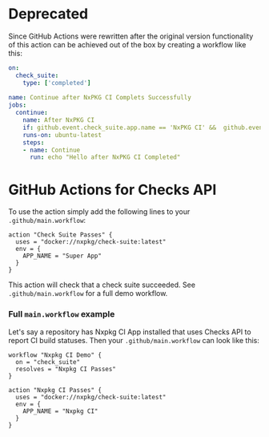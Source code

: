 # Deprecated

Since GitHub Actions were rewritten after the original version functionality of this action can be achieved out of the box by creating a workflow like this:

```yaml
on:
  check_suite:
    type: ['completed']
    
name: Continue after NxPKG CI Complets Successfully
jobs:
  continue:
    name: After NxPKG CI
    if: github.event.check_suite.app.name == 'NxPKG CI' &&  github.event.check_suite.conclusion == 'success'
    runs-on: ubuntu-latest
    steps:
    - name: Continue	
      run: echo "Hello after NxPKG CI Completed"
 ```

# GitHub Actions for Checks API

To use the action simply add the following lines to your `.github/main.workflow`:

```
action "Check Suite Passes" {
  uses = "docker://nxpkg/check-suite:latest"
  env = {
    APP_NAME = "Super App"
  }
}
```

This action will check that a check suite succeeded. See `.github/main.workflow` for a full demo workflow.

### Full `main.workflow` example

Let's say a repository has Nxpkg CI App installed that uses Checks API to report CI build statuses. Then your 
`.github/main.workflow` can look like this:

```
workflow "Nxpkg CI Demo" {
  on = "check_suite"
  resolves = "Nxpkg CI Passes"
}

action "Nxpkg CI Passes" {
  uses = "docker://nxpkg/check-suite:latest"
  env = {
    APP_NAME = "Nxpkg CI"
  }
}
```
